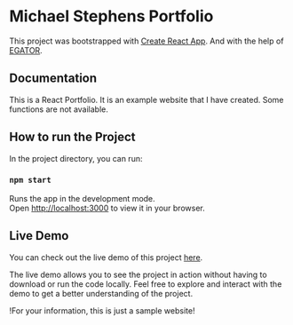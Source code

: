 # Michael Stephens Portfolio
This project was bootstrapped with [Create React App](https://github.com/facebook/create-react-app).
And with the help of [EGATOR](https://www.patreon.com/egator).

## Documentation
This is a React Portfolio.
It is an example website that I have created.
Some functions are not available.

## How to run the Project

In the project directory, you can run:

### `npm start`

Runs the app in the development mode.\
Open [http://localhost:3000](http://localhost:3000) to view it in your browser.


## Live Demo
You can check out the live demo of this project [here](https://nashhub1.github.io/react-portfolio/). 

The live demo allows you to see the project in action without having to download or run the code locally. Feel free to explore and interact with the demo to get a better understanding of the project.

!For your information, this is just a sample website!
